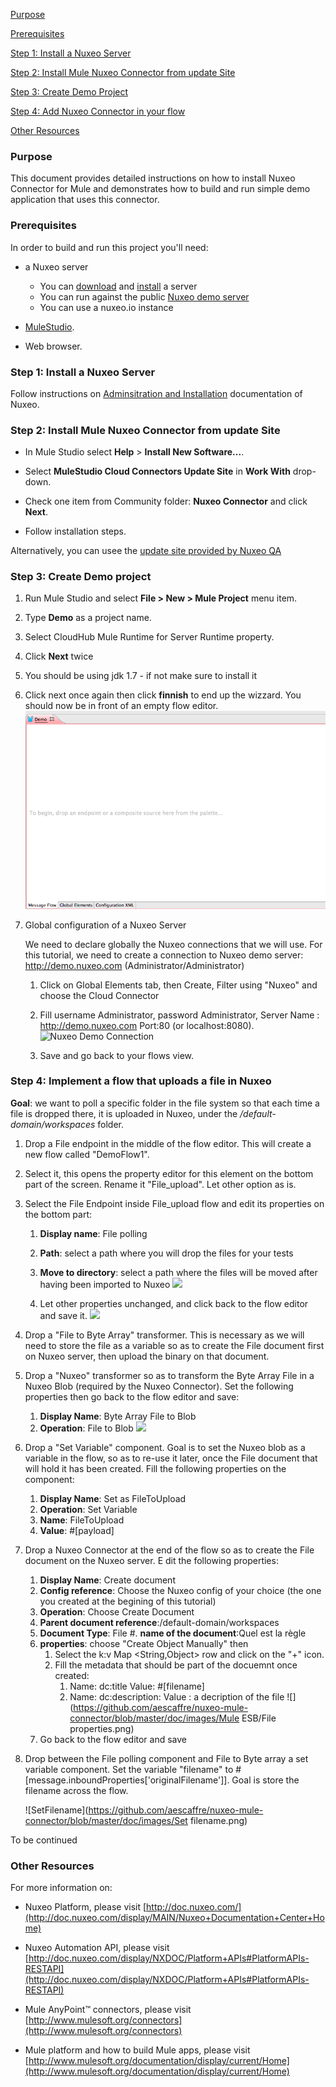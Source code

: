 [Purpose](#purpose)  

[Prerequisites](#prerequisites)  

[Step 1: Install a Nuxeo Server ](#step-1)    

[Step 2: Install Mule Nuxeo Connector from update Site](#step-2)   

[Step 3: Create Demo Project](#step3)  

[Step 4: Add Nuxeo Connector in your flow](#step4)   

[Other Resources](#other)    


### Purpose

<a name="purpose"></a>

This document provides detailed instructions on how to install Nuxeo Connector for Mule and demonstrates how to build and run simple demo application that uses this connector.

### Prerequisites

<a name="prerequisites"></a>

In order to build and run this project you'll need:


* a Nuxeo server
     - You can [download](http://www.nuxeo.com/en/downloads) and [install](http://doc.nuxeo.com/display/ADMINDOC/Installation) a server 
     - You can run against the public [Nuxeo demo server](http://demo.nuxeo.com/nuxeo/)
     - You can use a nuxeo.io instance

* [MuleStudio](http://www.mulesoft.org/download-mule-esb-community-edition).

* Web browser.

### Step 1: Install a Nuxeo Server

<a name="step-1"></a>

Follow instructions on [Adminsitration and Installation](http://doc.nuxeo.com/display/public/ADMINDOC/Installation) documentation of Nuxeo.

### Step 2: Install Mule Nuxeo Connector from update Site

<a name="step-2"></a>

*    In Mule Studio select **Help** \> **Install New Software...**.

*    Select **MuleStudio Cloud Connectors Update Site** in **Work With** drop-down.

*    Check one item from Community folder: **Nuxeo Connector** and click **Next**.

*    Follow installation steps.

Alternatively, you can usee the [update site provided by Nuxeo QA](https://qa.nuxeo.org/jenkins/job/nuxeo-mule-connector-master/lastSuccessfulBuild/artifact/target/update-site/)

### Step 3: Create Demo project

<a name="step-3"></a>

1.    Run Mule Studio and select **File \> New \> Mule Project** menu item. 

1.    Type **Demo** as a project name.

1.    Select CloudHub Mule Runtime for Server Runtime property.

1.    Click **Next** twice

1.    You should be using jdk 1.7 - if not make sure to install it

1.    Click next once again then click **finnish** to end up the wizzard. You should now be in front of an empty flow editor.
![Empty flow editor](images/Empty%20Flow%20Editor.png)
1. Global configuration of a Nuxeo Server

   We need to declare globally the Nuxeo connections that we will use. For this tutorial, we need to create a connection to Nuxeo demo server: http://demo.nuxeo.com (Administrator/Administrator)
   
   1. Click on Global Elements tab, then Create, Filter using "Nuxeo" and choose the Cloud Connector
   
   1. Fill username Administrator, password Administrator, Server Name : http://demo.nuxeo.com Port:80 (or localhost:8080). 
   ![Nuxeo Demo Connection](images/Mule%20ESB/Nuxeo%20Connection.png)
   
   1. Save and go back to your flows view.

### Step 4: Implement a flow that uploads a file in Nuxeo

**Goal**: we want to poll a specific folder in the file system so that each time a file is dropped there, it is uploaded in Nuxeo, under the */default-domain/workspaces* folder.	

1. Drop a File endpoint in the middle of the flow editor. This will create a new flow called "DemoFlow1".

1. Select it, this opens the property editor for this element on the bottom part of the screen. Rename it "File_upload". Let other option as is.

1. Select the File Endpoint inside File_upload flow and edit its properties on the bottom part:
   1. **Display name**: File polling
   
   1. **Path**: select a path where you will drop the files for your tests
   
   1. **Move to directory**: select a path where the files will be moved after having been imported to Nuxeo
   ![](images/Mule%20ESB/File%20polling%20properties.png)
   
   1. Let other properties unchanged, and click back to the flow editor and save it.
   ![](images/Mule%20ESB/File_upload_flow_step1.png)
   
1. Drop a "File to Byte Array" transformer. This is necessary as we will need to store the file as a variable so as to create the File document first on Nuxeo server, then upload the binary on that document.

1. Drop a "Nuxeo" transformer so as to transform the Byte Array File in a Nuxeo Blob (required by the Nuxeo Connector). Set the following properties then go back to the flow editor and save:
   1. **Display Name**: Byte Array File to Blob
   1. **Operation**: File to Blob
 ![](images/Mule%20ESB/File_upload_flow_step3.png)

1. Drop a "Set Variable" component. Goal is to set the Nuxeo blob as a variable in the flow, so as to re-use it later, once the File document that will hold it has been created. Fill the following properties on the component:
   1. **Display Name**: Set as FileToUpload
   1. **Operation**: Set Variable
   1. **Name**: FileToUpload
   1. **Value**: #[payload]
   
1. Drop a Nuxeo Connector at the end of the flow so as to create the File document on the Nuxeo server. E	dit the following properties:
   1. **Display Name**: Create document
   1. **Config reference**: Choose the Nuxeo config of your choice (the one you created at the begining of this tutorial)
   1. **Operation**: Choose Create Document
   1. **Parent document reference**:/default-domain/workspaces
   1. **Document Type**: File
   #. **name of the document**:Quel est la règle
   1. **properties**: choose "Create Object Manually" then
       1. Select the k:v Map <String,Object> row and click on the "+" icon.
       1. Fill the metadata that should be part of the docuemnt once created:
          1. Name: dc:title  Value: #[filename]
          1. Name: dc:description: Value : a decription of the file
            ![](https://github.com/aescaffre/nuxeo-mule-connector/blob/master/doc/images/Mule ESB/File properties.png)
    1. Go back to the flow editor and save

1.  Drop between the File polling component and File to Byte array a set variable component. 
Set the variable "filename" to #[message.inboundProperties['originalFilename']]. Goal is store the filename across the flow. 

    ![SetFilename](https://github.com/aescaffre/nuxeo-mule-connector/blob/master/doc/images/Set filename.png)
   
To be continued


### Other Resources

<a name="other"></a>

For more information on:

- Nuxeo Platform, please visit [http://doc.nuxeo.com/](http://doc.nuxeo.com/display/MAIN/Nuxeo+Documentation+Center+Home)

- Nuxeo Automation API, please visit [http://doc.nuxeo.com/display/NXDOC/Platform+APIs#PlatformAPIs-RESTAPI](http://doc.nuxeo.com/display/NXDOC/Platform+APIs#PlatformAPIs-RESTAPI)

- Mule AnyPoint™ connectors, please visit [http://www.mulesoft.org/connectors](http://www.mulesoft.org/connectors)

- Mule platform and how to build Mule apps, please visit [http://www.mulesoft.org/documentation/display/current/Home](http://www.mulesoft.org/documentation/display/current/Home)


